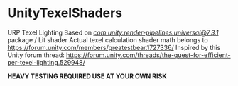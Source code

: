 # UnityTexelShaders
URP Texel Lighting
Based on *com.unity.render-pipelines.universal@7.3.1* package / Lit shader
Actual texel calculation shader math belongs to https://forum.unity.com/members/greatestbear.1727336/
Inspired by this Unity forum thread: https://forum.unity.com/threads/the-quest-for-efficient-per-texel-lighting.529948/

**HEAVY TESTING REQUIRED
USE AT YOUR OWN RISK**

